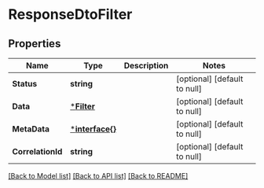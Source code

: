 # ResponseDtoFilter

## Properties
Name | Type | Description | Notes
------------ | ------------- | ------------- | -------------
**Status** | **string** |  | [optional] [default to null]
**Data** | [***Filter**](Filter.md) |  | [optional] [default to null]
**MetaData** | [***interface{}**](interface{}.md) |  | [optional] [default to null]
**CorrelationId** | **string** |  | [optional] [default to null]

[[Back to Model list]](../README.md#documentation-for-models) [[Back to API list]](../README.md#documentation-for-api-endpoints) [[Back to README]](../README.md)

